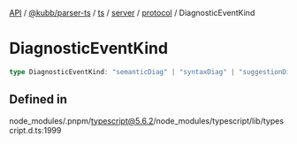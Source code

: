 [API](../../../../../../../../../packages.md) / [@kubb/parser-ts](../../../../../../../index.md) / [ts](../../../../../index.md) / [server](../../../index.md) / [protocol](../index.md) / DiagnosticEventKind

# DiagnosticEventKind

```ts
type DiagnosticEventKind: "semanticDiag" | "syntaxDiag" | "suggestionDiag" | "regionSemanticDiag";
```

## Defined in

node\_modules/.pnpm/typescript@5.6.2/node\_modules/typescript/lib/typescript.d.ts:1999
